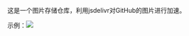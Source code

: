 这是一个图片存储仓库，利用jsdelivr对GitHub的图片进行加速。

示例：<img src="https://cdn.jsdelivr.net/gh/{你的github用户名}/{仓库名称}/{具体路径} " /> 
